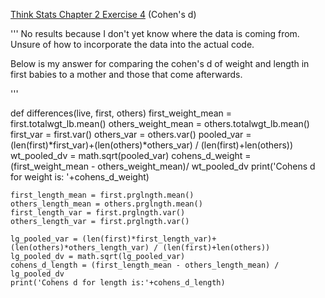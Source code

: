 [Think Stats Chapter 2 Exercise 4](http://greenteapress.com/thinkstats2/html/thinkstats2003.html#toc24) (Cohen's d)

>> 
'''
No results because I don't yet know where the data is coming from. Unsure of how
to incorporate the data into the actual code.

Below is my answer for comparing the cohen's d of weight and length in first babies
to a mother and those that come afterwards.

'''

def differences(live, first, others)
    first_weight_mean = first.totalwgt_lb.mean()
    others_weight_mean = others.totalwgt_lb.mean()
    first_var = first.var()
    others_var = others.var()
    pooled_var = (len(first)*first_var)+(len(others)*others_var) / (len(first)+len(others))
    wt_pooled_dv = math.sqrt(pooled_var)
    cohens_d_weight = (first_weight_mean - others_weight_mean)/ wt_pooled_dv
    print('Cohens d for weight is: '+cohens_d_weight)

    first_length_mean = first.prglngth.mean()
    others_length_mean = others.prglngth.mean()
    first_length_var = first.prglngth.var()
    others_length_var = first.prglngth.var()

    lg_pooled_var = (len(first)*first_length_var)+(len(others)*others_length_var) / (len(first)+len(others))    
    lg_pooled_dv = math.sqrt(lg_pooled_var)
    cohens_d_length = (first_length_mean - others_length_mean) / lg_pooled_dv
    print('Cohens d for length is:'+cohens_d_length)

    
